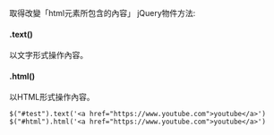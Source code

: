取得改變「html元素所包含的內容」
jQuery物件方法:

#### .text()
以文字形式操作內容。

#### .html()
以HTML形式操作內容。

```
$("#test").text('<a href="https://www.youtube.com">youtube</a>')
$("#html").html('<a href="https://www.youtube.com">youtube</a>')
```
